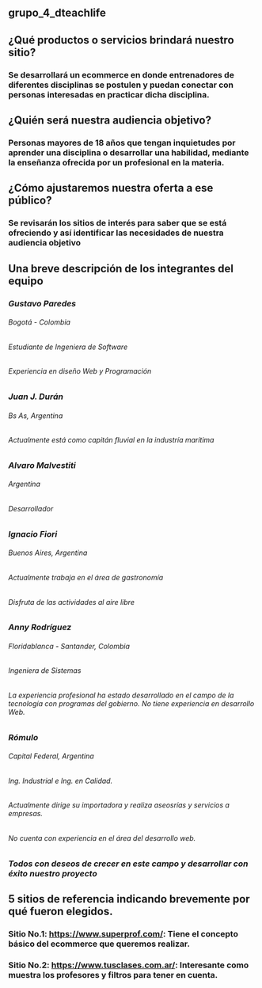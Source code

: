 ## grupo_4_dteachlife
## ¿Qué productos o servicios brindará nuestro sitio?
### Se desarrollará un ecommerce en donde entrenadores de diferentes disciplinas se postulen y puedan conectar con personas interesadas en practicar dicha disciplina.
## ¿Quién será nuestra audiencia objetivo?
### Personas mayores de 18 años que tengan inquietudes por aprender una disciplina o desarrollar una habilidad, mediante la enseñanza ofrecida por un profesional en la materia. 
## ¿Cómo ajustaremos nuestra oferta a ese público?
### Se revisarán los sitios de interés para saber que se está ofreciendo y así identificar las necesidades de nuestra audiencia objetivo
##	Una breve descripción de los integrantes del equipo
### *Gustavo Paredes*
###### Bogotá - Colombia
###### Estudiante de Ingeniera de Software
###### Experiencia en diseño Web y Programación
### *Juan J. Durán*
###### Bs As, Argentina
###### Actualmente está como capitán fluvial en la industría marítima
### *Alvaro Malvestiti*
###### Argentina
###### Desarrollador
### *Ignacio Fiori*
###### Buenos Aires, Argentina
###### Actualmente trabaja en el área de gastronomía
###### Disfruta de las actividades al aire libre
### *Anny Rodríguez*
###### Floridablanca - Santander, Colombia
###### Ingeniera de Sistemas
###### La experiencia profesional ha estado desarrollado en el campo de la tecnología con programas del gobierno.  No tiene experiencia en desarrollo Web.
### *Rómulo*
###### Capital Federal, Argentina
###### Ing. Industrial e Ing. en Calidad.
###### Actualmente dirige su importadora y realiza aseosrías y servicios a empresas.
###### No cuenta con experiencia en el área del desarrollo web. 
### *Todos con deseos de crecer en este campo y desarrollar con éxito nuestro proyecto*
## 5 sitios de referencia indicando brevemente por qué fueron elegidos.
### Sitio No.1: https://www.superprof.com/: Tiene el concepto básico del ecommerce que queremos realizar.
### Sitio No.2: https://www.tusclases.com.ar/: Interesante como muestra los profesores y filtros para tener en cuenta.
